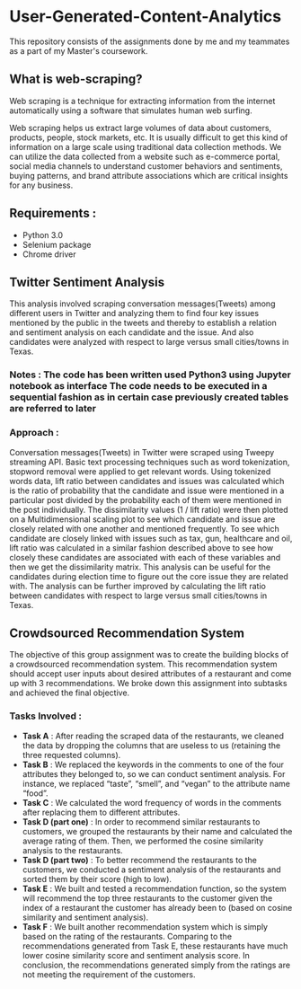 # User-Generated-Content-Analytics
This repository consists of the assignments done by me and my teammates as a part of my Master's coursework.

## What is web-scraping?
Web scraping is a technique for extracting information from the internet automatically using a software that simulates human web surfing.

Web scraping helps us extract large volumes of data about customers, products, people, stock markets, etc. It is usually difficult to get this kind of information on a large scale using traditional data collection methods. We can utilize the data collected from a website such as e-commerce portal, social media channels to understand customer behaviors and sentiments, buying patterns, and brand attribute associations which are critical insights for any business.

## Requirements :
* Python 3.0
* Selenium package
* Chrome driver

## Twitter Sentiment Analysis
This analysis involved scraping conversation messages(Tweets) among different users in Twitter and analyzing them to find four key issues mentioned by the public in the tweets and thereby to establish a relation and sentiment analysis on each candidate and the issue. And also candidates were analyzed with respect to large versus small cities/towns in Texas.

### Notes : The code has been written used Python3 using Jupyter notebook as interface The code needs to be executed in a sequential fashion as in certain case previously created tables are referred to later

### Approach : 
Conversation messages(Tweets) in Twitter were scraped using Tweepy streaming API. Basic text processing techniques such as word tokenization, stopword removal were applied to get relevant words. Using tokenized words data, lift ratio between candidates and issues was calculated which is the ratio of probability that the candidate and issue were mentioned in a particular post divided by the probability each of them were mentioned in the post individually. The dissimilarity values (1 / lift ratio) were then plotted on a Multidimensional scaling plot to see which candidate and issue are closely related with one another and mentioned frequently. To see which candidate are closely linked with issues such as tax, gun, healthcare and oil, lift ratio was calculated in a similar fashion described above to see how closely these candidates are associated with each of these variables and then we get the dissimilarity matrix. This analysis can be useful for the candidates during election time to figure out the core issue they are related with. The analysis can be further improved by calculating the lift ratio between candidates with respect to large versus small cities/towns in Texas.

## Crowdsourced Recommendation System
The objective of this group assignment was to create the building blocks of a crowdsourced recommendation system. This recommendation system should accept user inputs about desired attributes of a restaurant and come up with 3 recommendations.  We broke down this assignment into subtasks and achieved the final objective.

### Tasks Involved :

* **Task A** : After reading the scraped data of the restaurants, we cleaned the data by dropping the columns that are useless to us (retaining the three requested columns).
* **Task B** : We replaced the keywords in the comments to one of the four attributes they belonged to, so we can conduct sentiment analysis. For instance, we replaced “taste”, “smell”, and “vegan” to the attribute name “food”.
* **Task C** : We calculated the word frequency of words in the comments after replacing them to different attributes.
* **Task D (part one)** : In order to recommend similar restaurants to customers, we grouped the restaurants by their name and calculated the average rating of them. Then, we performed the cosine similarity analysis to the restaurants.
* **Task D (part two)** : To better recommend the restaurants to the customers, we conducted a sentiment analysis of the restaurants and sorted them by their score (high to low).
* **Task E** : We built and tested a recommendation function, so the system will recommend the top three restaurants to the customer given the index of a restaurant the customer has already been to (based on cosine similarity and sentiment analysis).
* **Task F** : We built another recommendation system which is simply based on the rating of the restaurants. Comparing to the recommendations generated from Task E, these restaurants have much lower cosine similarity score and sentiment analysis score. In conclusion, the recommendations generated simply from the ratings are not meeting the requirement of the customers.









